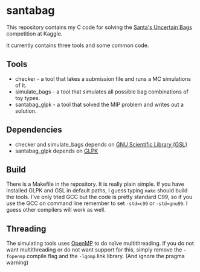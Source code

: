 # santabag

This repository contains my C code for solving the [Santa's Uncertain Bags](https://www.kaggle.com/c/santas-uncertain-bags)
competition at Kaggle.

It currently contains three tools and some common code.

## Tools
 * checker - a tool that lakes a submission file and runs a MC simulations of it.
 * simulate_bags - a tool that simulates all possible bag combinations of toy types.
 * santabag_glpk - a tool that solved the MIP problem and writes out a solution.

## Dependencies
 * checker and simulate_bags depends on [GNU Scientific Library (GSL)](https://www.gnu.org/software/gsl/)
 * santabag_glpk depends on [GLPK](https://www.gnu.org/software/glpk/)

## Build
There is a Makefile in the repository. It is really plain simple. If you have installed GLPK and GSL in
default paths, I guess typing `make` should build the tools. I've only tried GCC but the code is pretty standard C99,
so if you use the GCC on command line remember to set `-std=c99` or `-std=gnu99`. I guess other compilers will work as well.

## Threading
The simulating tools uses [OpenMP](http://www.openmp.org/) to do naïve multithreading. If you do not want multithreading
or do not want support for this, simply remove the `-fopenmp` compile flag and the `-lgomp` link library. (And
ignore the pragma warning)
